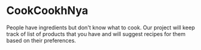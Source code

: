# CookCookhNya
People have ingredients but don't know what to cook.
Our project will keep track of list of products that you have and will suggest recipes for them based on their preferences.
